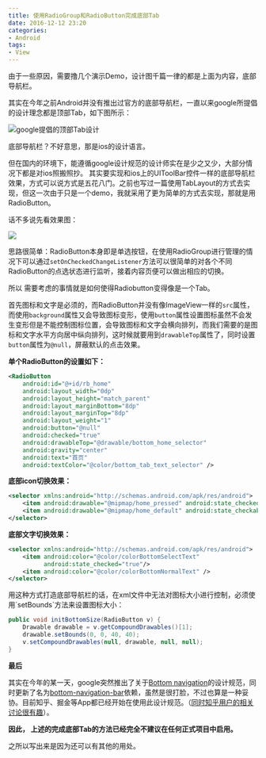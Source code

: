 ```yaml
---
title: 使用RadioGroup和RadioButton完成底部Tab
date: 2016-12-12 23:20
categories:
- Android
tags:
- View
---
```


由于一些原因，需要撸几个演示Demo，设计图千篇一律的都是上面为内容，底部导航栏。
<!-- more -->
其实在今年之前Android并没有推出过官方的底部导航栏，一直以来google所提倡的设计理念都是顶部Tab，如下图所示：

![google提倡的顶部Tab设计](http://image.sunchen.cc/image/7/08/02af6b7aa215f7316536c71578013.png)

底部导航栏？不好意思，那是ios的设计语言。

但在国内的环境下，能遵循google设计规范的设计师实在是少之又少，大部分情况下都是对ios照搬照抄。
其实要实现和ios上的UIToolBar控件一样的底部导航栏效果，方式可以说方式是五花八门。之前也写过一篇使用TabLayout的方式去实现，但这一次由于只是一个demo，我就采用了更为简单的方式去实现，那就是用RadioButton。

话不多说先看效果图：

![](http://image.sunchen.cc/image/f/5e/4e734e3235264055df12b8602712b.gif)

思路很简单：RadioButton本身即是单选按钮，在使用RadioGroup进行管理的情况下可以通过`setOnCheckedChangeListener`方法可以很简单的对各个不同RadioButton的点选状态进行监听，接着内容页便可以做出相应的切换。

所以 需要考虑的事情就是如何使得Radiobutton变得像是一个Tab。

首先图标和文字是必须的，而RadioButton并没有像ImageView一样的`src`属性，而使用`background`属性又会导致图标变形，使用`button`属性设置图标虽然不会发生变形但是不能控制图标位置，会导致图标和文字会横向排列，而我们需要的是图标和文字水平方向居中纵向排列，这时候就要用到`drawableTop`属性了，同时设置`button`属性为`@null`，屏蔽默认的点击效果。

**单个RadioButton的设置如下：**

```xml
<RadioButton
    android:id="@+id/rb_home"
    android:layout_width="0dp"
    android:layout_height="match_parent"
    android:layout_marginBottom="8dp"
    android:layout_marginTop="8dp"
    android:layout_weight="1"
    android:button="@null"
    android:checked="true"
    android:drawableTop="@drawable/bottom_home_selector"
    android:gravity="center"
    android:text="首页"
    android:textColor="@color/bottom_tab_text_selector" />
```
**底部icon切换效果：**

```xml
<selector xmlns:android="http://schemas.android.com/apk/res/android">
    <item android:drawable="@mipmap/home_pressed" android:state_checked="true" />
    <item android:drawable="@mipmap/home_default" android:state_checkable="false" />
</selector>
```

**底部文字切换效果：**
```xml
<selector xmlns:android="http://schemas.android.com/apk/res/android">
    <item android:color="@color/colorBottomSelectText" 
          android:state_checked="true"/>
    <item android:color="@color/colorBottomNormalText" />
</selector>
```


<!--![](http://7xwgdu.com1.z0.glb.clouddn.com/bottom_navigation_bar.gif)-->
<p>
用这种方式打造底部导航栏的话，在xml文件中无法对图标大小进行控制，必须使用`setBounds`方法来设置图标大小：

```java
public void initBottomSize(RadioButton v) {
    Drawable drawable = v.getCompoundDrawables()[1];
    drawable.setBounds(0, 0, 40, 40);
    v.setCompoundDrawables(null, drawable, null, null);
}
```

**最后**

其实在今年的某一天，google突然推出了关于[Bottom navigation](https://material.google.com/components/bottom-navigation.html)的设计规范，同时更新了名为[bottom-navigation-bar](https://github.com/Ashok-Varma/BottomNavigation)依赖，虽然是很打脸，不过也算是一种妥协。目前知乎、掘金等App都已经开始在使用此设计规范。（[同时知乎用户的相关讨论很有趣](https://www.zhihu.com/question/41390254?rf=41396746)）。

**因此， 上述的完成底部Tab的方法已经完全不建议在任何正式项目中启用。**

之所以写出来是因为还可以有其他的用处。




